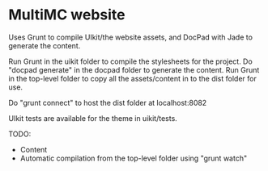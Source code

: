 # MultiMC website

Uses Grunt to compile UIkit/the website assets, and DocPad with Jade to generate the content.

Run Grunt in the uikit folder to compile the stylesheets for the project. Do "docpad generate" in the docpad folder to generate the content. Run Grunt in the top-level folder to copy all the assets/content in to the dist folder for use.

Do "grunt connect" to host the dist folder at localhost:8082

UIkit tests are available for the theme in uikit/tests.

TODO:
* Content
* Automatic compilation from the top-level folder using "grunt watch"
